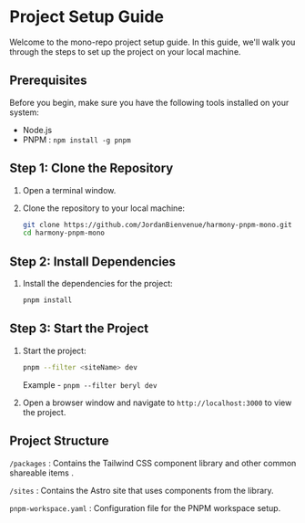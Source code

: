 # Project Setup Guide

Welcome to the mono-repo project setup guide. In this guide, we'll walk you through the steps to set up the project on your local machine.

## Prerequisites

Before you begin, make sure you have the following tools installed on your system:

- Node.js 
- PNPM : `npm install -g pnpm`


## Step 1: Clone the Repository

1. Open a terminal window.

2. Clone the repository to your local machine:

   ```bash
   git clone https://github.com/JordanBienvenue/harmony-pnpm-mono.git
   cd harmony-pnpm-mono

    ```

## Step 2: Install Dependencies

1. Install the dependencies for the project:

   ```bash
   pnpm install
   ```

## Step 3: Start the Project

1. Start the project:

   ```bash
   pnpm --filter <siteName> dev
   ```

   Example - `pnpm --filter beryl dev`

2. Open a browser window and navigate to `http://localhost:3000` to view the project.


## Project Structure


`/packages`
: Contains the Tailwind CSS component library and other common shareable items .
 
`/sites`
: Contains the Astro site that uses components from the library.

`pnpm-workspace.yaml`
: Configuration file for the PNPM workspace setup.

